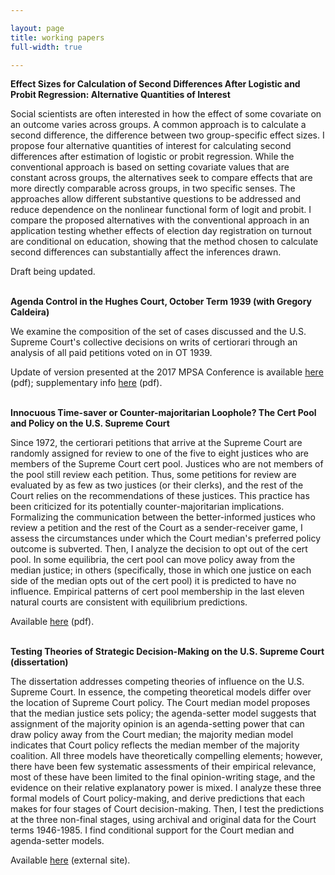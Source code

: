 ```yaml
---

layout: page
title: working papers
full-width: true

---
```



**Effect Sizes for Calculation of Second Differences After Logistic and Probit Regression: Alternative Quantities of Interest**

Social scientists are often interested in how the effect of some covariate on an outcome varies across groups. A common approach is to calculate a second difference, the difference between two group-specific effect sizes. I propose four alternative quantities of interest for calculating second differences after estimation of logistic or probit regression. While the conventional approach is based on setting covariate values that are constant across groups, the alternatives seek to compare effects that are more directly comparable across groups, in two specific senses. The approaches allow different substantive questions to be addressed and reduce dependence on the nonlinear functional form of logit and probit. I compare the proposed alternatives with the conventional approach in an application testing whether effects of election day registration on turnout are conditional on education, showing that the method chosen to calculate second differences can substantially affect the inferences drawn.

Draft being updated. 
<br/><br/>

**Agenda Control in the Hughes Court, October Term 1939 (with Gregory Caldeira)**

We examine the composition of the set of cases discussed and the U.S. Supreme Court's collective decisions on writs of certiorari through an analysis of all paid petitions voted on in OT 1939.

Update of version presented at the 2017 MPSA Conference is available [here](https://raw.githubusercontent.com/dlempert/dlempert.github.io/master/docs/ot39_cert_ol.pdf) (pdf); supplementary info [here](https://raw.githubusercontent.com/dlempert/dlempert.github.io/master/docs/ot39_cert_si_ol.pdf) (pdf).
<br/><br/>

**Innocuous Time-saver or Counter-majoritarian Loophole? The Cert Pool and Policy on the U.S. Supreme Court**

Since 1972, the certiorari petitions that arrive at the Supreme Court are randomly assigned for review to one of the five to eight justices who are members of the Supreme Court cert pool. Justices who are not members of the pool still review each petition. Thus, some petitions for review are evaluated by as few as two justices (or their clerks), and the rest of the Court relies on the recommendations of these justices. This practice has been criticized for its potentially counter-majoritarian implications. Formalizing the communication between the better-informed justices who review a petition and the rest of the Court as a sender-receiver game, I assess the circumstances under which the Court median's preferred policy outcome is subverted. Then, I analyze the decision to opt out of the cert pool. In some equilibria, the cert pool can move policy away from the median justice; in others (specifically, those in which one justice on each side of the median opts out of the cert pool) it is predicted to have no influence. Empirical patterns of cert pool membership in the last eleven natural courts are consistent with equilibrium predictions.

Available [here](https://raw.githubusercontent.com/dlempert/dlempert.github.io/master/docs/cert_pool_ol.pdf) (pdf).
<br/><br/>

**Testing Theories of Strategic Decision-Making on the U.S. Supreme Court (dissertation)**

The dissertation addresses competing theories of influence on the U.S. Supreme Court. In essence, the competing theoretical models differ over the location of Supreme Court policy. The Court median model proposes that the median justice sets policy; the agenda-setter model suggests that assignment of the majority opinion is an agenda-setting power that can draw policy away from the Court median; the majority median model indicates that Court policy reflects the median member of the majority coalition. All three models have theoretically compelling elements; however, there have been few systematic assessments of their empirical relevance, most of these have been limited to the final opinion-writing stage, and the evidence on their relative explanatory power is mixed. I analyze these three formal models of Court policy-making, and derive predictions that each makes for four stages of Court decision-making. Then, I test the predictions at the three non-final stages, using archival and original data for the Court terms 1946-1985. I find conditional support for the Court median and agenda-setter models.

Available [here](http://rave.ohiolink.edu/etdc/view?acc_num=osu1367454302) (external site).


